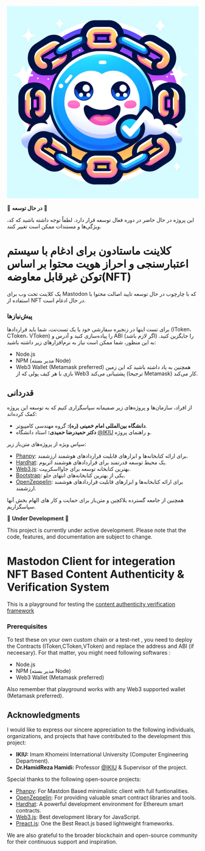![logo](public/logo.png)

🚧 **در حال توسعه** 🚧

این پروژه در حال حاضر در دوره فعال توسعه قرار دارد. لطفاً توجه داشته باشید که کد، ویژگی‌ها و مستندات ممکن است تغییر کنند.

# کلاینت ماستادون برای ادغام با سیستم اعتبارسنجی و احراز هویت محتوا بر اساس توکن غیرقابل معاوضه(NFT)
یک کلاینت تحت وب برای Mastodon که با چارچوب در حال توسعه تایید اصالت محتوا با استفاده از NFT در حال ادغام است.


### پیش‌نیازها
برای تست اینها در زنجیره سفارشی خود یا یک تست‌نت، شما باید قراردادها (IToken، CToken، VToken) را پیاده‌سازی کنید و آدرس و ABI (اگر لازم باشد) را جایگزین کنید. به این منظور، شما ممکن است نیاز به نرم‌افزارهای زیر داشته باشید:
- Node.js
- NPM (مدیر بسته Node)
- Web3 Wallet (Metamask preferred)
همچنین به یاد داشته باشید که این زمین بازی با هر کیف پولی که از Web3 پشتیبانی می‌کند (ترجیحا Metamask) کار می‌کند.

## قدردانی
از افراد، سازمان‌ها و پروژه‌های زیر صمیمانه سپاسگزاری کنیم که به توسعه این پروژه کمک کرده‌اند:

- **دانشگاه بین‌المللی امام خمینی (ره):** گروه مهندسی کامپیوتر.
- **دکتر حمیدرضا حمیدی:** استاد دانشگاه [@IKIU](https://ikiu.ac.ir/) و راهنمای پروژه.

سپاس ویژه از پروژه‌های متن‌باز زیر:

- [Phanpy](https://github.com/cheeaun/phanpy): برای ارائه کتابخانه‌ها و ابزارهای قابلیت قراردادهای هوشمند ارزشمند.
- [Hardhat](https://hardhat.org/): یک محیط توسعه قدرتمند برای قراردادهای هوشمند اتریوم.
- [Web3.js](https://web3js.org/): بهترین کتابخانه توسعه برای جاوااسکریپت.
- [Bootstrap](https://getbootstrap.com/): یکی از بهترین کتابخانه‌های انتهای جلو.
- [OpenZeppelin](https://openzeppelin.com/): برای ارائه کتابخانه‌ها و ابزارهای قابلیت قراردادهای هوشمند ارزشمند.

همچنین از جامعه گسترده بلاکچین و متن‌باز برای حمایت و کار های الهام بخش آنها سپاسگزاریم.


🚧 **Under Development** 🚧

This project is currently under active development. Please note that the code, features, and documentation are subject to change.


# Mastodon Client for integeration NFT Based Content Authenticity & Verification System
This is a playground for testing the  [content authenticity verification framework](https://github.com/mohroba/nft_content_verification)


### Prerequisites
To test these on your own custom chain or a test-net , you need to deploy the Contracts (IToken,CToken,VToken) and replace the address and ABI (if neceesary). For that matter, you might need following softwares :
- Node.js
- NPM (مدیر بسته Node)
- Web3 Wallet (Metamask preferred)

Also remember that playground works with any Web3 supported wallet (Metamask preferred).

## Acknowledgments

I would like to express our sincere appreciation to the following individuals, organizations, and projects that have contributed to the development this project:

- **IKIU:** Imam Khomeini International University (Computer Engineering Department).
- **Dr.HamidReza Hamidi:** Professor [@IKIU](https://ikiu.ac.ir/) & Supervisor of the project.


Special thanks to the following open-source projects:

- [Phanpy](https://github.com/cheeaun/phanpy): For Mastdon Based minimalistic client with full funtionalities.
- [OpenZeppelin](https://openzeppelin.com/): For providing valuable smart contract libraries and tools.
- [Hardhat](https://hardhat.org/): A powerful development environment for Ethereum smart contracts.
- [Web3.js](https://web3js.org/): Best development library for JavaScript.
- [Preact.js](https://preactjs.com/): One the Best React.js based lightweight frameworks.

We are also grateful to the broader blockchain and open-source community for their continuous support and inspiration.
